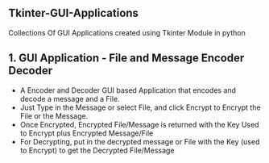 <h2>Tkinter-GUI-Applications</h2>
Collections Of GUI Applications created using Tkinter Module in python

<h2>1. GUI Application - File and Message Encoder Decoder</h2>
<ul>
  <li>A Encoder and Decoder GUI based Application that encodes and decode a message and a File.</li> 
  <li>Just Type in the Message or select File, and click Encrypt to Encrypt the File or the Message.</li>
  <li>Once Encrypted, Encrypted File/Message is returned with the Key Used to Encrypt plus Encrypted Message/File</li>
  <li>For Decrypting, put in the decrypted message or File with the Key (used to Encrypt) to get the Decrypted File/Message</li>
</ul>      
